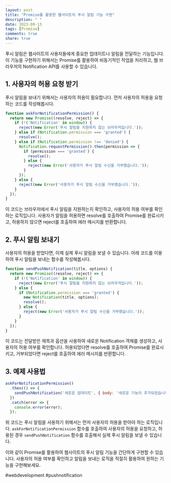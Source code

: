 ```yaml
---
layout: post
title: "Promise를 활용한 웹사이트의 푸시 알림 기능 구현"
description: " "
date: 2023-09-13
tags: [Promise]
comments: true
share: true
---
```


푸시 알림은 웹사이트의 사용자들에게 중요한 업데이트나 알림을 전달하는 기능입니다. 이 기능을 구현하기 위해서는 Promise를 활용하여 비동기적인 작업을 처리하고, 웹 브라우저의 Notification API를 사용할 수 있습니다.

## 1. 사용자의 허용 요청 받기
푸시 알림을 보내기 위해서는 사용자의 허용이 필요합니다. 먼저 사용자의 허용을 요청하는 코드를 작성해봅시다.

```javascript
function askForNotificationPermission() {
  return new Promise((resolve, reject) => {
    if (!('Notification' in window)) {
      reject(new Error('푸시 알림을 지원하지 않는 브라우저입니다.'));
    } else if (Notification.permission === 'granted') {
      resolve();
    } else if (Notification.permission !== 'denied') {
      Notification.requestPermission().then(permission => {
        if (permission === 'granted') {
          resolve();
        } else {
          reject(new Error('사용자가 푸시 알림 수신을 거부했습니다.'));
        }
      });
    } else {
      reject(new Error('사용자가 푸시 알림 수신을 거부했습니다.'));
    }
  });
}
```

이 코드는 브라우저에서 푸시 알림을 지원하는지 확인하고, 사용자의 허용 여부를 확인하는 로직입니다. 사용자가 알림을 허용하면 resolve를 호출하여 Promise를 완료시키고, 허용하지 않으면 reject를 호출하여 에러 메시지를 반환합니다.

## 2. 푸시 알림 보내기
사용자의 허용을 받았다면, 이제 실제 푸시 알림을 보낼 수 있습니다. 아래 코드를 이용하여 푸시 알림을 보내는 함수를 작성해봅시다.

```javascript
function sendPushNotification(title, options) {
  return new Promise((resolve, reject) => {
    if (!('Notification' in window)) {
      reject(new Error('푸시 알림을 지원하지 않는 브라우저입니다.'));
    } else {
      if (Notification.permission === 'granted') {
        new Notification(title, options);
        resolve();
      } else {
        reject(new Error('사용자가 푸시 알림 수신을 거부했습니다.'));
      }
    }
  });
}
```

이 코드는 전달받은 제목과 옵션을 사용하여 새로운 Notification 객체를 생성하고, 사용자의 허용 여부를 확인합니다. 허용되었다면 resolve를 호출하여 Promise를 완료시키고, 거부되었다면 reject를 호출하여 에러 메시지를 반환합니다.

## 3. 예제 사용법
```javascript
askForNotificationPermission()
  .then(() => {
    sendPushNotification('새로운 업데이트', { body: '새로운 기능이 추가되었습니다.' });
  })
  .catch(error => {
    console.error(error);
  });
```

위 코드는 푸시 알림을 사용하기 위해서는 먼저 사용자의 허용을 받아야 하는 로직입니다. `askForNotificationPermission` 함수를 호출하여 사용자의 허용을 요청하고, 허용된 경우 `sendPushNotification` 함수를 호출해서 실제 푸시 알림을 보낼 수 있습니다.

이와 같이 Promise를 활용하여 웹사이트의 푸시 알림 기능을 간단하게 구현할 수 있습니다. 사용자의 허용 여부를 확인하고 알림을 보내는 로직을 적절히 활용하여 원하는 기능을 구현해보세요.

#webdevelopment #pushnotification